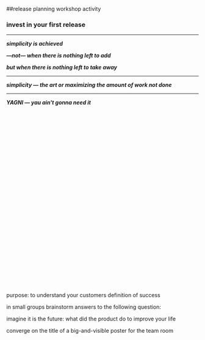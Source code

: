 <!-- .slide: data-background="resources/footer.svg" data-background-size="contain" data-background-position="bottom"  -->

##release planning workshop activity
### invest in your first release <!-- .element: style="color:maroon" -->
____

_**simplicity is achieved**_  <!-- .element: class="fragment"; style="color:maroon" -->


_**—not— when there is nothing left to add**_  <!-- .element: class="fragment"; style="color:maroon" -->


_**but when there is nothing left to take away**_  <!-- .element: class="fragment"; style="color:maroon" -->
____


_**simplicity — the art or maximizing the amount of work not done**_  <!-- .element: class="fragment"; style="color:maroon" -->
____


_**YAGNI — yau ain't gonna need it**_  <!-- .element: class="fragment"; style="color:maroon" -->


<br/>
<br/>
<br/>
<br/>
<br/>
<br/>
<br/>
<br/>
<br/>
<br/>
<br/>
<br/>
<br/>
<br/>
<br/>
<br/>
<br/>
<br/>
<br/>
<br/>
<br/>
<br/>
<br/>
<br/>
<br/>
<br/>
<br/>
<aside class="notes">
  <p>
    purpose: to understand your customers definition of success
  </p>
  <p>
    in small groups brainstorm answers to the following question:
  </p>
  <p>
    imagine it is the future: what did the product do to improve your life
  </p>
  <p>
    converge on the title of a big-and-visible poster for the team room
  </p>
</aside>
